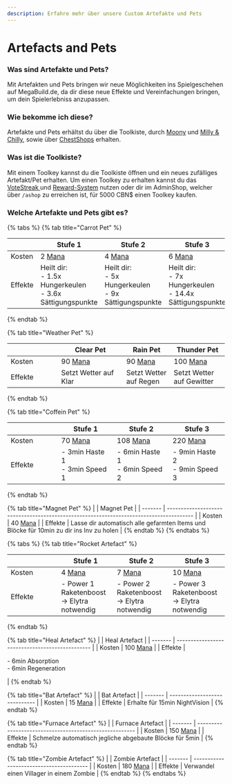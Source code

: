 ```yaml
---
description: Erfahre mehr über unsere Custom Artefakte und Pets
---
```


# Artefacts and Pets

### Was sind Artefakte und Pets?

Mit Artefakten und Pets bringen wir neue Möglichkeiten ins Spielgeschehen auf MegaBuild.de, da dir diese neue Effekte und Vereinfachungen bringen, um dein Spielerlebniss anzupassen.&#x20;

### Wie bekomme ich diese?

Artefakte und Pets erhältst du über die Toolkiste, durch [Moony](helper-cbspawn.md#moony) und [Milly & Chilly](helper-cbspawn.md#milly-und-chilly), sowie über [ChestShops](cs.md) erhalten.

### Was ist die Toolkiste?

Mit einem Toolkey kannst du die Toolkiste öffnen und ein neues zufälliges Artefakt/Pet erhalten. Um einen Toolkey zu erhalten kannst du das [VoteStreak ](vote.md#was-ist-das-votestreak-system)und [Reward-System](reward.md#was-ist-das-reward-system) nutzen oder dir im AdminShop, welcher über `/ashop` zu erreichen ist, für 5000 CBN$ einen Toolkey kaufen.&#x20;

### Welche Artefakte und Pets gibt es?

{% tabs %}
{% tab title="Carrot Pet" %}
<table><thead><tr><th width="102"></th><th>Stufe 1</th><th>Stufe 2</th><th>Stufe 3</th></tr></thead><tbody><tr><td>Kosten</td><td>2 <a href="mana.md">Mana</a></td><td>4 <a href="mana.md">Mana</a></td><td>6 <a href="mana.md">Mana</a></td></tr><tr><td>Effekte</td><td>Heilt dir:<br>- 1.5x Hungerkeulen <br>- 3.6x Sättigungspunkte</td><td>Heilt dir:<br>- 5x Hungerkeulen <br>- 9x Sättigungspunkte</td><td>Heilt dir:<br>- 7x Hungerkeulen <br>- 14.4x Sättigungspunkte</td></tr></tbody></table>
{% endtab %}

{% tab title="Weather Pet" %}
<table><thead><tr><th width="101"></th><th width="135">Clear Pet</th><th>Rain Pet</th><th>Thunder Pet</th></tr></thead><tbody><tr><td>Kosten</td><td>90 <a href="mana.md">Mana</a></td><td>90 <a href="mana.md">Mana</a></td><td>100 <a href="mana.md">Mana</a></td></tr><tr><td>Effekte</td><td>Setzt Wetter auf Klar</td><td>Setzt Wetter auf Regen</td><td>Setzt Wetter auf Gewitter</td></tr></tbody></table>
{% endtab %}

{% tab title="Coffein Pet" %}
<table><thead><tr><th width="101"></th><th>Stufe 1</th><th>Stufe 2</th><th>Stufe 3</th></tr></thead><tbody><tr><td>Kosten</td><td>70 <a href="mana.md">Mana</a></td><td>108 <a href="mana.md">Mana</a></td><td>220 <a href="mana.md">Mana</a></td></tr><tr><td>Effekte</td><td>- 3min Haste 1<br>- 3min Speed 1</td><td>- 6min Haste 1<br>- 6min Speed 2</td><td>- 9min Haste 2<br>- 9min Speed 3</td></tr></tbody></table>
{% endtab %}

{% tab title="Magnet Pet" %}
|         | Magnet Pet                                                                              |
| ------- | --------------------------------------------------------------------------------------- |
| Kosten  | 40 [Mana](mana.md)                                                                      |
| Effekte | Lasse dir automatisch alle gefarmten Items und Blöcke für 10min zu dir ins Inv zu holen |
{% endtab %}
{% endtabs %}

{% tabs %}
{% tab title="Rocket Artefact" %}
<table><thead><tr><th width="101"></th><th>Stufe 1</th><th>Stufe 2</th><th>Stufe 3</th></tr></thead><tbody><tr><td>Kosten</td><td>4 <a href="mana.md">Mana</a></td><td>7 <a href="mana.md">Mana</a></td><td>10 <a href="mana.md">Mana</a></td></tr><tr><td>Effekte</td><td>- Power 1 Raketenboost<br>-> Elytra notwendig</td><td>- Power 2 Raketenboost<br>-> Elytra notwendig</td><td>- Power 3 Raketenboost<br>-> Elytra notwendig</td></tr></tbody></table>
{% endtab %}

{% tab title="Heal Artefact" %}
|         | Heal Artefact                                   |
| ------- | ----------------------------------------------- |
| Kosten  | 100 [Mana](mana.md)                             |
| Effekte | <p>- 6min Absorption<br>- 6min Regeneration</p> |
{% endtab %}

{% tab title="Bat Artefact" %}
|         | Bat Artefact                  |
| ------- | ----------------------------- |
| Kosten  | 15 [Mana](mana.md)            |
| Effekte | Erhalte für 15min NightVision |
{% endtab %}

{% tab title="Furnace Artefact" %}
|         | Furnace Artefact                                        |
| ------- | ------------------------------------------------------- |
| Kosten  | 150 [Mana](mana.md)                                     |
| Effekte | Schmelze automatisch jegliche abgebaute Blöcke für 5min |
{% endtab %}

{% tab title="Zombie Artefact" %}
|         | Zombie Artefact                          |
| ------- | ---------------------------------------- |
| Kosten  | 180 [Mana](mana.md)                      |
| Effekte | Verwandel einen Villager in einem Zombie |
{% endtab %}
{% endtabs %}

